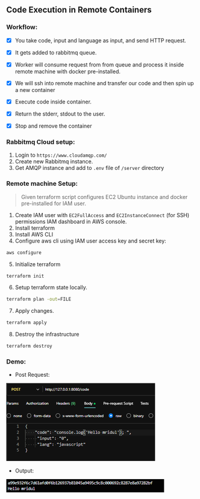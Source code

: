 ## Code Execution in Remote Containers

### Workflow: 
- [x] You take code, input and language as input, and send HTTP request. 
- [x] It gets added to rabbitmq queue.
- [x] Worker will consume request from from queue and process it inside remote machine with docker pre-installed.
- [x] We will ssh into remote machine and transfer our code and then spin up a new container
- [x] Execute code inside container.
- [x] Return the stderr, stdout to the user.
- [x] Stop and remove the container


### Rabbitmq Cloud  setup: 
1. Login to `https://www.cloudamqp.com/`
2. Create new Rabbitmq instance.
3. Get AMQP instance and add to `.env` file of `/server` directory


### Remote machine Setup:
> Given terraform script configures EC2 Ubuntu instance and docker pre-installed for IAM user.

1. Create IAM user with `EC2FullAccess` and `EC2InstanceConnect` (for SSH) permissions IAM dashboard in AWS console.
2. Install terraform
3. Install AWS CLI
4. Configure aws cli using IAM user access key and secret key: 

```bash
aws configure
```

5. Initialize terraform

```bash
terraform init
```

6. Setup terraform state locally.

```bash
terraform plan -out=FILE
```

7. Apply changes.

```bash
terraform apply
```

8. Destroy the infrastructure

```bash
terraform destroy
```

### Demo:

- Post Request:

![Post Request](public/1.png)

- Output: 

![Output](public/2.png)
